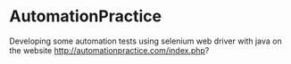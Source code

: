 # AutomationPractice
Developing some automation tests using selenium web driver with java on the website http://automationpractice.com/index.php?
